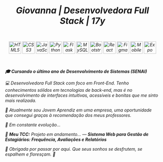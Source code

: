 <h1 align="center"><i> Giovanna | Desenvolvedora Full Stack | 17y <i></h1>
<br/>

<!-- Tecnologias com apenas ícones -->
<p align="center">
  <img src="https://cdn.jsdelivr.net/gh/devicons/devicon/icons/html5/html5-original.svg" width="40" alt="HTML5" />
  <img src="https://cdn.jsdelivr.net/gh/devicons/devicon/icons/css3/css3-original.svg" width="40" alt="CSS3" />
  <img src="https://cdn.jsdelivr.net/gh/devicons/devicon/icons/javascript/javascript-original.svg" width="40" alt="JavaScript" />
  <img src="https://cdn.jsdelivr.net/gh/devicons/devicon/icons/python/python-original.svg" width="40" alt="Python" />
  <img src="https://cdn.jsdelivr.net/gh/devicons/devicon/icons/flask/flask-original.svg" width="40" alt="Flask" />
  <img src="https://cdn.jsdelivr.net/gh/devicons/devicon/icons/mysql/mysql-original.svg" width="40" alt="MySQL" />
  <img src="https://cdn.jsdelivr.net/gh/devicons/devicon/icons/bootstrap/bootstrap-original.svg" width="40" alt="Bootstrap" />
  <img src="https://cdn.jsdelivr.net/gh/devicons/devicon/icons/react/react-original.svg" width="40" alt="React" />
  <img src="https://cdn.jsdelivr.net/gh/devicons/devicon/icons/figma/figma-original.svg" width="40" alt="Figma" />
  <img src="https://cdn.jsdelivr.net/gh/devicons/devicon/icons/android/android-original.svg" width="40" alt="Mobile" />
<img src="https://img.icons8.com/color/48/000000/expo.png" width="40" alt="Expo" />


</p>

<br/>
  
  <strong > 🎓 Cursando o último ano de Desenvolvimento de Sistemas (SENAI) </strong>  
<p "> 💻 Desenvolvedora Full Stack com foco em Front-End. Tenho conhecimentos sólidos em tecnologias de back-end, mas é no desenvolvimento de interfaces intuitivas, acessíveis e bonitas que me sinto mais realizada.  </p>  
<p>💼 Atualmente sou Jovem Aprendiz em uma empresa, uma oportunidade que consegui graças à recomendação dos meus professores.</p>

<p> 🧠 Em constante evolução... </p>  

📝 **Meu TCC:** Projeto em andamento... <!-- (https://link-do-projeto.com) --> — **Sistema Web para Gestão de Estagiários: Frequência, Avaliações e Relatórios**



<p ><i>🫧 Obrigada por passar por aqui. Que seus sonhos se desfrutem, se espalhem e floresçam. 🫧</i></p>
